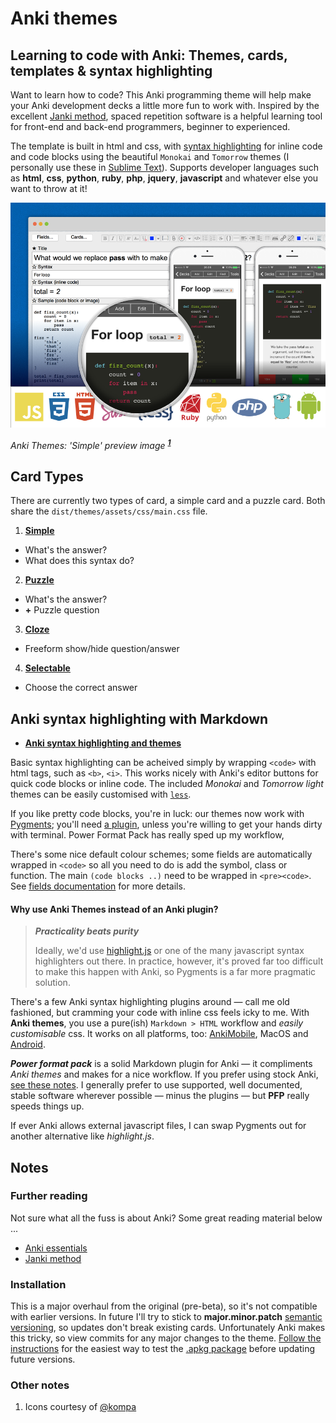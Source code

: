 # Anki themes
## Learning to code with Anki: Themes, cards, templates & syntax highlighting

Want to learn how to code? This Anki programming theme will help make your Anki development decks a little more fun to work with. Inspired by the excellent [Janki method][1], spaced repetition software is a helpful learning tool for front-end and back-end programmers, beginner to experienced.

The template is built in html and css, with [syntax highlighting][2] for inline code and code blocks using the beautiful `Monokai` and `Tomorrow` themes (I personally use these in [Sublime Text][3]). Supports developer languages such as **html**, **css**, **python**, **ruby**, **php**, **jquery**, **javascript** and whatever else you want to throw at it!

![Preview image][image-1]

*Anki Themes: 'Simple' preview image* <sup>***[1][4]***</sup>


## Card Types
There are currently two types of card, a simple card and a puzzle card. Both share the `dist/themes/assets/css/main.css` file.

1. **[Simple][5]**
  - What's the answer?
  - What does this syntax do?
2. **[Puzzle][6]**
  - What's the answer?
  - **+** Puzzle question
3. **[Cloze][7]**
  - Freeform show/hide question/answer
4. **[Selectable][8]**
  - Choose the correct answer


## Anki syntax highlighting with Markdown

- **[Anki syntax highlighting and themes][9]**

Basic syntax highlighting can be acheived simply by wrapping `<code>` with html tags, such as `<b>`, `<i>`. This works nicely with Anki's editor buttons for quick code blocks or inline code. The included *Monokai* and *Tomorrow light* themes can be easily customised with [`less`][10].

If you like pretty code blocks, you're in luck: our themes now work with [Pygments][11]; you'll need [a plugin][12], unless you're willing to get your hands dirty with terminal. Power Format Pack has really sped up my workflow,

There's some nice default colour schemes; some fields are automatically wrapped in `<code>` so all you need to do is add the symbol, class or function. The main `(code blocks ..)` need to be wrapped in `<pre><code>`. See [fields documentation][13] for more details.


#### Why use Anki Themes instead of an Anki plugin?

> ***Practicality beats purity***
> 
> Ideally, we'd use [highlight.js][14] or one of the many javascript syntax highlighters out there. In practice, however, it's proved far too difficult to make this happen with Anki, so Pygments is a far more pragmatic solution.

There's a few Anki syntax highlighting plugins around — call me old fashioned, but cramming your code with inline css feels icky to me. With **Anki themes**, you use a pure(ish) `Markdown > HTML` workflow and *easily customisable* css. It works on all platforms, too: [AnkiMobile][15], MacOS and [Android][16].

***Power format pack*** is a solid Markdown plugin for Anki — it compliments *Anki themes* and makes for a nice workflow. If you prefer using stock Anki, [see these notes][17]. I generally prefer to use supported, well documented, stable software wherever possible — minus the plugins — but **PFP** really speeds things up.

If ever Anki allows external javascript files, I can swap Pygments out for another alternative like _highlight.js_.


## Notes

### Further reading

Not sure what all the fuss is about Anki? Some great reading material below ...

- [Anki essentials][18]
- [Janki method][19]

### Installation

This is a major overhaul from the original (pre-beta), so it's not compatible with earlier versions. In future I'll try to stick to **major.minor.patch** [semantic versioning][20], so updates don't break existing cards. Unfortunately Anki makes this tricky, so view commits for any major changes to the theme. [Follow the instructions][21] for the easiest way to test the [.apkg package][22] before updating future versions.

<!-- NOTES -->

### Other notes

1. Icons courtesy of [@kompa][23]

[1]:	#further-reading
[2]:	./dist/themes/assets/css/README.md
[3]:	http://www.sublimetext.com
[4]:	#other-notes
[5]:	./dist/themes/simple/README.md
[6]:	./dist/themes/puzzle/README.md
[7]:	./dist/themes/cloze/README.md
[8]:	./dist/themes/selectable/README.md
[9]:	./dist/themes/assets/css/README.md
[10]:	http://lesscss.org
[11]:	http://pygments.org/
[12]:	https://ankiweb.net/shared/info/162313389
[13]:	./dist/themes/README.md
[14]:	https://highlightjs.org/
[15]:	http://ankisrs.net/docs/AnkiMobile.html
[16]:	https://github.com/ankidroid/Anki-Android
[17]:	./dist/themes/assets/css/README.md#automatic-syntax-highlighting-with-pygments
[18]:	http://alexvermeer.com/anki-essentials/
[19]:	http://www.jackkinsella.ie/2011/12/05/janki-method.html
[20]:	http://semver.org
[21]:	./dist/deck/README.md
[22]:	./dist/deck
[23]:	http://devicon.fr

[image-1]:	./preview.png